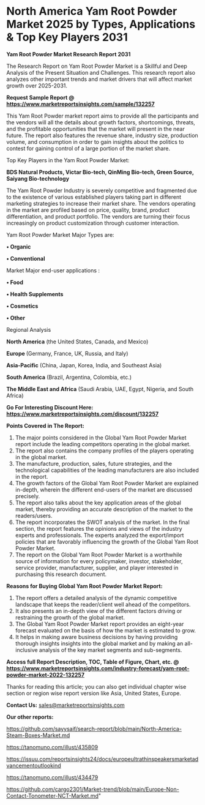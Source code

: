 # North America Yam Root Powder Market 2025 by Types, Applications & Top Key Players 2031

<strong>Yam Root Powder Market Research Report 2031</strong>

The Research Report on Yam Root Powder Market is a Skillful and Deep Analysis of the Present Situation and Challenges. This research report also analyzes other important trends and market drivers that will affect market growth over 2025-2031.

<strong>Request Sample Report @ <a href=https://www.marketreportsinsights.com/sample/132257>https://www.marketreportsinsights.com/sample/132257</a></strong>

This Yam Root Powder market report aims to provide all the participants and the vendors will all the details about growth factors, shortcomings, threats, and the profitable opportunities that the market will present in the near future. The report also features the revenue share, industry size, production volume, and consumption in order to gain insights about the politics to contest for gaining control of a large portion of the market share.

Top Key Players in the Yam Root Powder Market:

<strong>BDS Natural Products, Victar Bio-tech, QinMing Bio-tech, Green Source, Saiyang Bio-technology</strong>

The Yam Root Powder Industry is severely competitive and fragmented due to the existence of various established players taking part in different marketing strategies to increase their market share. The vendors operating in the market are profiled based on price, quality, brand, product differentiation, and product portfolio. The vendors are turning their focus increasingly on product customization through customer interaction.

Yam Root Powder Market Major Types are:

<strong>• Organic

• Conventional</strong>

Market Major end-user applications :

<strong>• Food

• Health Supplements

• Cosmetics

• Other</strong>

Regional Analysis

</u><strong><b>North America</b></strong> (the United States, Canada, and Mexico)

<strong><b>Europe </b></strong>(Germany, France, UK, Russia, and Italy)

<strong><b>Asia-Pacific</b></strong> (China, Japan, Korea, India, and Southeast Asia)

<strong><b>South America</b></strong> (Brazil, Argentina, Colombia, etc.)

<strong><b>The Middle East and Africa</b></strong> (Saudi Arabia, UAE, Egypt, Nigeria, and South Africa)

<strong>Go For Interesting Discount Here: <a href=https://www.marketreportsinsights.com/discount/132257>https://www.marketreportsinsights.com/discount/132257</a></strong>

<strong>Points Covered in The Report:</strong>
<ol>
  <li>The major points considered in the Global Yam Root Powder Market report include the leading competitors operating in the global market.</li>
  <li>The report also contains the company profiles of the players operating in the global market.</li>
  <li>The manufacture, production, sales, future strategies, and the technological capabilities of the leading manufacturers are also included in the report.</li>
  <li>The growth factors of the Global Yam Root Powder Market are explained in-depth, wherein the different end-users of the market are discussed precisely.</li>
  <li>The report also talks about the key application areas of the global market, thereby providing an accurate description of the market to the readers/users.</li>
  <li>The report incorporates the SWOT analysis of the market. In the final section, the report features the opinions and views of the industry experts and professionals. The experts analyzed the export/import policies that are favorably influencing the growth of the Global Yam Root Powder Market.</li>
  <li>The report on the Global Yam Root Powder Market is a worthwhile source of information for every policymaker, investor, stakeholder, service provider, manufacturer, supplier, and player interested in purchasing this research document.</li>
</ol>
<strong>Reasons for Buying Global Yam Root Powder Market Report:</strong>

<ol>
  <li>The report offers a detailed analysis of the dynamic competitive landscape that keeps the reader/client well ahead of the competitors.</li>
  <li>It also presents an in-depth view of the different factors driving or restraining the growth of the global market.</li>
  <li>The Global Yam Root Powder Market report provides an eight-year forecast evaluated on the basis of how the market is estimated to grow.</li>
  <li>It helps in making aware business decisions by having providing thorough insights insights into the global market and by making an all-inclusive analysis of the key market segments and sub-segments.</li>
</ol>
<strong>Access full Report Description, TOC, Table of Figure, Chart, etc. @ <a href=https://www.marketreportsinsights.com/industry-forecast/yam-root-powder-market-2022-132257>https://www.marketreportsinsights.com/industry-forecast/yam-root-powder-market-2022-132257</a></strong>


Thanks for reading this article; you can also get individual chapter wise section or region wise report version like Asia, United States, Europe.

<strong>Contact Us:</strong>
sales@marketreportsinsights.com

<strong>Our other reports:</strong>

<a href=https://github.com/sayysaif/search-report/blob/main/North-America-Steam-Boxes-Market.md>https://github.com/sayysaif/search-report/blob/main/North-America-Steam-Boxes-Market.md</a>

<a href=https://tanomuno.com/illust/435809>https://tanomuno.com/illust/435809</a>

<a href=https://issuu.com/reportsinsights24/docs/europeultrathinspeakersmarketadvancementoutlookind>https://issuu.com/reportsinsights24/docs/europeultrathinspeakersmarketadvancementoutlookind</a>

<a href=https://tanomuno.com/illust/434479>https://tanomuno.com/illust/434479</a>

<a href=https://github.com/cargo2301/Market-trend/blob/main/Europe-Non-Contact-Tonometer-NCT-Market.md>https://github.com/cargo2301/Market-trend/blob/main/Europe-Non-Contact-Tonometer-NCT-Market.md</a>"

